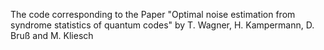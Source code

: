 The code corresponding to the Paper "Optimal noise estimation from syndrome statistics of quantum codes" by T. Wagner, H. Kampermann, D. Bruß and M. Kliesch
